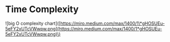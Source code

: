 # Time Complexity

!\[big O complexity chart\]\([https://miro.medium.com/max/1400/1\*gHOSUEu-5eFY2xUTcVWwpw.png](https://miro.medium.com/max/1400/1*gHOSUEu-5eFY2xUTcVWwpw.png)\)

